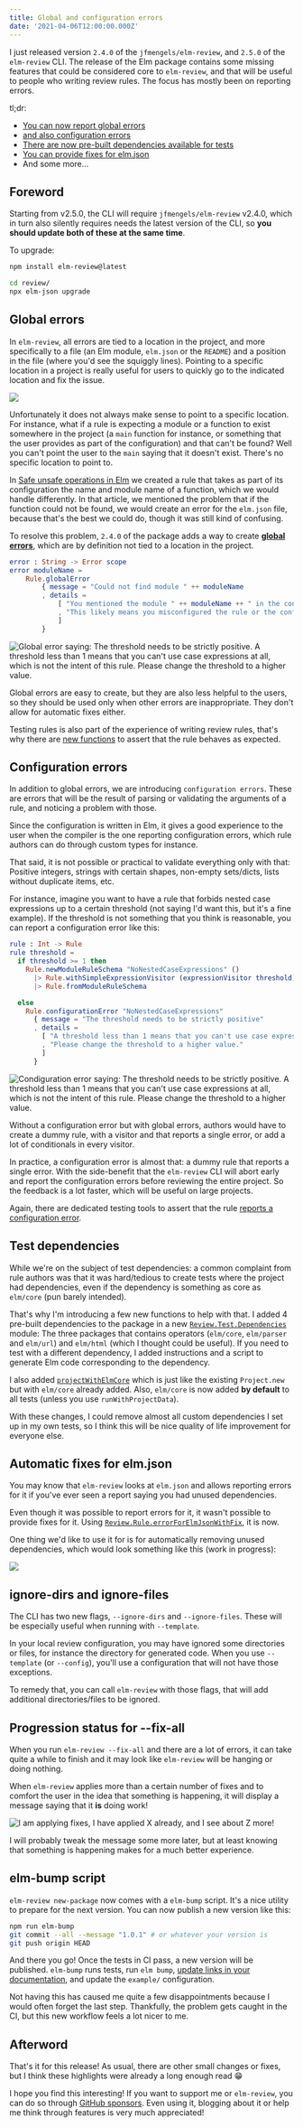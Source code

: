 ```yaml
---
title: Global and configuration errors
date: '2021-04-06T12:00:00.000Z'
---
```


I just released version `2.4.0` of the `jfmengels/elm-review`, and `2.5.0` of the `elm-review` CLI. The release of the Elm package contains some missing features that could be considered core to `elm-review`, and that will be useful to people who writing review rules. The focus has mostly been on reporting errors.

tl;dr:
- [You can now report global errors](#global-errors)
- [and also configuration errors](#configuration-errors)
- [There are now pre-built dependencies available for tests](#test-dependencies)
- [You can provide fixes for elm.json](#automatic-fixes-for-elmjson)
- And some more...

## Foreword

Starting from v2.5.0, the CLI will require `jfmengels/elm-review` v2.4.0, which in turn also silently requires needs the latest version of the CLI, so **you should update both of these at the same time**.

To upgrade:
```bash
npm install elm-review@latest

cd review/
npx elm-json upgrade
```

## Global errors

In `elm-review`, all errors are tied to a location in the project, and more specifically to a file (an Elm module, `elm.json` or the `README`) and a position in the file (where you'd see the squiggly lines). Pointing to a specific location in a project is really useful for users to quickly go to the indicated location and fix the issue.

![](regular-error.png)

Unfortunately it does not always make sense to point to a specific location. For instance, what if a rule is expecting a module or a function to exist somewhere in the project (a `main` function for instance, or something that the user provides as part of the configuration) and that can't be found? Well you can't point the user to the `main` saying that it doesn't exist. There's no specific location to point to.

In [Safe unsafe operations in Elm](/safe-unsafe-operations-in-elm#making-sure-the-target-function-exists) we created a rule that takes as part of its configuration the name and module name of a function, which we would handle differently. In that article, we mentioned the problem that if the function could not be found, we would create an error for the `elm.json` file, because that's the best we could do, though it was still kind of confusing.

To resolve this problem, `2.4.0` of the package adds a way to create [**global errors**](https://package.elm-lang.org/packages/jfmengels/elm-review/latest/Review-Rule#globalError), which are by definition not tied to a location in the project.

```elm
error : String -> Error scope
error moduleName =
    Rule.globalError
        { message = "Could not find module " ++ moduleName
        , details =
            [ "You mentioned the module " ++ moduleName ++ " in the configuration of this rule, but I could not find it."
            , "This likely means you misconfigured the rule or the configuration has become out of date with recent changes in your project."
            ]
        }
```

![Global error saying: The threshold needs to be strictly positive. A threshold less than 1 means that you can't use case expressions at all, which is not the intent of this rule. Please change the threshold to a higher value.](global-error.png)



Global errors are easy to create, but they are also less helpful to the users, so they should be used only when other errors are inappropriate. They don't allow for automatic fixes either.

Testing rules is also part of the experience of writing review rules, that's why there are [new functions](https://package.elm-lang.org/packages/jfmengels/elm-review/latest/Review-Test#expectGlobalErrors) to assert that the rule behaves as expected.

## Configuration errors

In addition to global errors, we are introducing `configuration errors`. These are errors that will be the result of parsing or validating the arguments of a rule, and noticing a problem with those.

Since the configuration is written in Elm, it gives a good experience to the user when the compiler is the one reporting configuration errors, which rule authors can do through custom types for instance.

That said, it is not possible or practical to validate everything only with that: Positive integers, strings with certain shapes, non-empty sets/dicts, lists without duplicate items, etc.

For instance, imagine you want to have a rule that forbids nested case expressions up to a certain threshold (not saying I'd want this, but it's a fine example). If the threshold is not something that you think is reasonable, you can report a configuration error like this:

```elm
rule : Int -> Rule
rule threshold =
  if threshold >= 1 then
    Rule.newModuleRuleSchema "NoNestedCaseExpressions" ()
      |> Rule.withSimpleExpressionVisitor (expressionVisitor threshold)
      |> Rule.fromModuleRuleSchema

  else
    Rule.configurationError "NoNestedCaseExpressions"
      { message = "The threshold needs to be strictly positive"
      , details =
        [ "A threshold less than 1 means that you can't use case expressions at all, which is not the intent of this rule."
        , "Please change the threshold to a higher value."
        ]
      }
```

![Condiguration error saying: The threshold needs to be strictly positive. A threshold less than 1 means that you can't use case expressions at all, which is not the intent of this rule. Please change the threshold to a higher value.](configuration-error.png)


Without a configuration error but with global errors, authors would have to create a dummy rule, with a visitor and that reports a single error, or add a lot of conditionals in every visitor.

In practice, a configuration error is almost that: a dummy rule that reports a single error. With the side-benefit that the `elm-review` CLI will abort early and report the configuration errors before reviewing the entire project. So the feedback is a lot faster, which will be useful on large projects.

Again, there are dedicated testing tools to assert that the rule [reports a configuration error](https://package.elm-lang.org/packages/jfmengels/elm-review/latest/Review-Test#expectGlobalErrors).

## Test dependencies

While we're on the subject of test dependencies: a common complaint from rule authors was that it was hard/tedious to create tests where the project had dependencies, even if the dependency is something as core as `elm/core` (pun barely intended).

That's why I'm introducing a few new functions to help with that. I added 4 pre-built dependencies to the package in a new [`Review.Test.Dependencies`](https://package.elm-lang.org/packages/jfmengels/elm-review/latest/Review-Test-Dependencies) module: The three packages that contains operators (`elm/core`, `elm/parser` and `elm/url`) and `elm/html` (which I thought could be useful). If you need to test with a different dependency, I added instructions and a script to generate Elm code corresponding to the dependency.

I also added [`projectWithElmCore`](https://package.elm-lang.org/packages/jfmengels/elm-review/latest/Review-Test-Dependencies#projectWithElmCore) which is just like the existing `Project.new` but with `elm/core` already added. Also, `elm/core` is now added **by default** to all tests (unless you use `runWithProjectData`).

With these changes, I could remove almost all custom dependencies I set up in my own tests, so I think this will be nice quality of life improvement for everyone else.

## Automatic fixes for elm.json

You may know that `elm-review` looks at `elm.json` and allows reporting errors for it if you've ever seen a report saying you had unused dependencies.

Even though it was possible to report errors for it, it wasn't possible to provide fixes for it. Using [`Review.Rule.errorForElmJsonWithFix`](https://package.elm-lang.org/packages/jfmengels/elm-review/latest/Review-Rule#errorForElmJsonWithFix), it is now.

One thing we'd like to use it for is for automatically removing unused dependencies, which would look something like this (work in progress):

![](unused-dependency-fix.png)

## ignore-dirs and ignore-files

The CLI has two new flags, `--ignore-dirs` and `--ignore-files`. These will be especially useful when running with `--template`.

In your local review configuration, you may have ignored some directories or files, for instance the directory for generated code. When you use `--template` (or `--config`), you'll use a configuration that will not have those exceptions.

To remedy that, you can call `elm-review` with those flags, that will add additional directories/files to be ignored.

## Progression status for --fix-all

When you run `elm-review --fix-all` and there are a lot of errors, it can take quite a while to finish and it may look like `elm-review` will be hanging or doing nothing.

When `elm-review` applies more than a certain number of fixes and to comfort the user in the idea that something is happening, it will display a message saying that it **is** doing work!

![I am applying fixes, I have applied X already, and I see about Z more!](progress-bar.gif)

I will probably tweak the message some more later, but at least knowing that something is happening makes for a much better experience.

## elm-bump script

`elm-review new-package` now comes with a `elm-bump` script. It's a nice utility to prepare for the next version. You can now publish a new version like this:

```bash
npm run elm-bump
git commit --all --message "1.0.1" # or whatever your version is
git push origin HEAD
```

And there you go! Once the tests in CI pass, a new version will be published. `elm-bump` runs tests, run `elm bump`, [update links in your documentation](https://package.elm-lang.org/packages/jfmengels/elm-review-documentation/latest/Documentation-ReadmeLinksPointToCurrentVersion), and update the `example/` configuration.

Not having this has caused me quite a few disappointments because I would often forget the last step. Thankfully, the problem gets caught in the CI, but this new workflow feels a lot nicer to me.

## Afterword

That's it for this release! As usual, there are other small changes or fixes, but I think these highlights were already a long enough read 😁

I hope you find this interesting! If you want to support me or `elm-review`, you can do so through [GitHub sponsors](https://github.com/sponsors/jfmengels/). Even using it, blogging about it or help me think through features is very much appreciated!